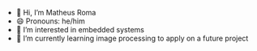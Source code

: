 - 👋 Hi, I’m Matheus Roma
- 😄 Pronouns: he/him
- 👀 I’m interested in embedded systems
- 🌱 I’m currently learning image processing to apply on a future project
